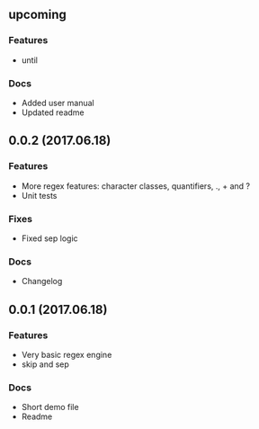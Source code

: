 ## upcoming

### Features

* until

### Docs

* Added user manual
* Updated readme

## 0.0.2 (2017.06.18)

### Features

* More regex features: character classes, quantifiers, ., + and ?
* Unit tests

### Fixes

* Fixed sep logic

### Docs

* Changelog

## 0.0.1 (2017.06.18)

### Features

* Very basic regex engine
* skip and sep

### Docs

* Short demo file
* Readme
